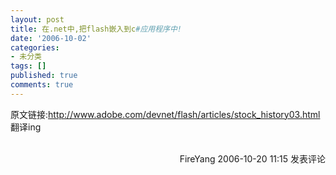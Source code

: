 ```yaml
---
layout: post
title: 在.net中,把flash嵌入到c#应用程序中!
date: '2006-10-02'
categories:
- 未分类
tags: []
published: true
comments: true
---
```

<p>原文链接:<a href="http://www.adobe.com/devnet/flash/articles/stock_history03.html" target="_blank">http://www.adobe.com/devnet/flash/articles/stock_history03.html<br /></a>翻译ing
<img src="http://www.cnblogs.com/FireYang/aggbug/534541.html" width="1" height="1" /><br /><br /><div align="right"><a style="text-decoration:none;" href="http://FireYang.cnblogs.com/" target="_blank">FireYang</a> 2006-10-20 11:15 <a href="http://www.cnblogs.com/FireYang/archive/2006/10/20/534541.html#Feedback" target="_blank" style="text-decoration:none;">发表评论</a></div></p>

